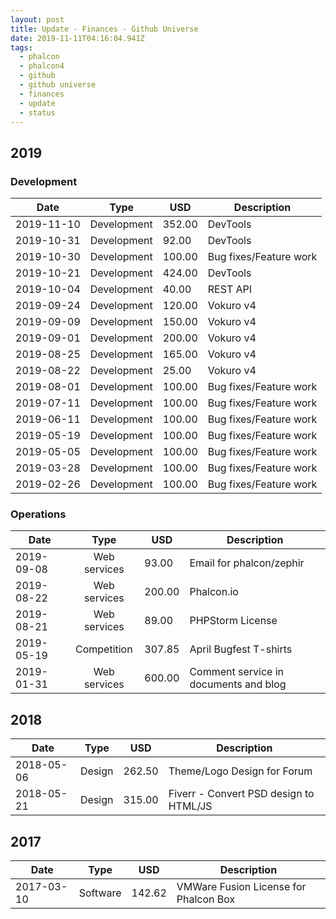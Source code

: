 ```yaml
---
layout: post
title: Update - Finances - Github Universe
date: 2019-11-11T04:16:04.941Z
tags:
  - phalcon
  - phalcon4
  - github
  - github universe
  - finances
  - update
  - status
---
```




## 2019
### Development
| Date       | Type         | USD    | Description                           |
|------------|:------------:|--------|---------------------------------------|
| 2019-11-10 | Development  | 352.00 | DevTools                              |
| 2019-10-31 | Development  |  92.00 | DevTools                              |
| 2019-10-30 | Development  | 100.00 | Bug fixes/Feature work                |
| 2019-10-21 | Development  | 424.00 | DevTools                              |
| 2019-10-04 | Development  |  40.00 | REST API                              |
| 2019-09-24 | Development  | 120.00 | Vokuro v4                             |
| 2019-09-09 | Development  | 150.00 | Vokuro v4                             |
| 2019-09-01 | Development  | 200.00 | Vokuro v4                             |
| 2019-08-25 | Development  | 165.00 | Vokuro v4                             |
| 2019-08-22 | Development  |  25.00 | Vokuro v4                             |
| 2019-08-01 | Development  | 100.00 | Bug fixes/Feature work                |
| 2019-07-11 | Development  | 100.00 | Bug fixes/Feature work                |
| 2019-06-11 | Development  | 100.00 | Bug fixes/Feature work                |
| 2019-05-19 | Development  | 100.00 | Bug fixes/Feature work                |
| 2019-05-05 | Development  | 100.00 | Bug fixes/Feature work                |
| 2019-03-28 | Development  | 100.00 | Bug fixes/Feature work                |
| 2019-02-26 | Development  | 100.00 | Bug fixes/Feature work                |

### Operations
| Date       | Type         | USD    | Description                           |
|------------|:------------:|--------|---------------------------------------|
| 2019-09-08 | Web services |  93.00 | Email for phalcon/zephir              |
| 2019-08-22 | Web services | 200.00 | Phalcon.io                            |
| 2019-08-21 | Web services |  89.00 | PHPStorm License                      |
| 2019-05-19 | Competition  | 307.85 | April Bugfest T-shirts                |
| 2019-01-31 | Web services | 600.00 | Comment service in documents and blog |

## 2018
| Date       | Type   | USD    | Description                            |
|------------|--------|:------:|----------------------------------------|
| 2018-05-06 | Design | 262.50 | Theme/Logo Design for Forum            |
| 2018-05-21 | Design | 315.00 | Fiverr - Convert PSD design to HTML/JS |

## 2017
| Date       | Type      | USD   | Description                           |
|------------|----------|:------:|---------------------------------------|
| 2017-03-10 | Software | 142.62 | VMWare Fusion License for Phalcon Box |


